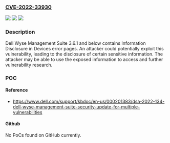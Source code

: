 ### [CVE-2022-33930](https://cve.mitre.org/cgi-bin/cvename.cgi?name=CVE-2022-33930)
![](https://img.shields.io/static/v1?label=Product&message=Wyse%20Management%20Suite&color=blue)
![](https://img.shields.io/static/v1?label=Version&message=%3C%203.7%20&color=brighgreen)
![](https://img.shields.io/static/v1?label=Vulnerability&message=CWE-209%3A%20Information%20Exposure%20Through%20an%20Error%20Message&color=brighgreen)

### Description

Dell Wyse Management Suite 3.6.1 and below contains Information Disclosure in Devices error pages. An attacker could potentially exploit this vulnerability, leading to the disclosure of certain sensitive information. The attacker may be able to use the exposed information to access and further vulnerability research.

### POC

#### Reference
- https://www.dell.com/support/kbdoc/en-us/000201383/dsa-2022-134-dell-wyse-management-suite-security-update-for-multiple-vulnerabilities

#### Github
No PoCs found on GitHub currently.

